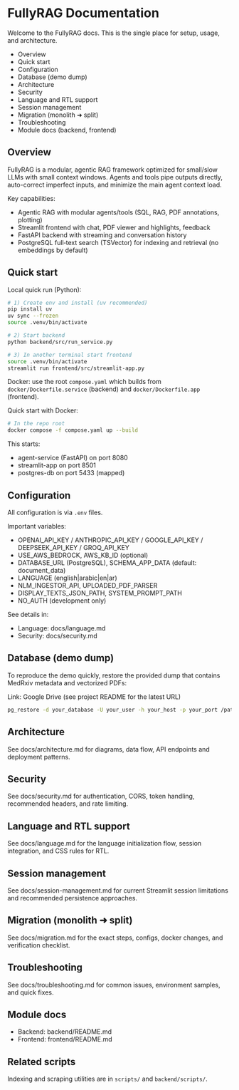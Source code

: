 # FullyRAG Documentation

Welcome to the FullyRAG docs. This is the single place for setup, usage, and architecture.

- Overview
- Quick start
- Configuration
- Database (demo dump)
- Architecture
- Security
- Language and RTL support
- Session management
- Migration (monolith ➜ split)
- Troubleshooting
- Module docs (backend, frontend)

## Overview

FullyRAG is a modular, agentic RAG framework optimized for small/slow LLMs with small context windows. Agents and tools pipe outputs directly, auto-correct imperfect inputs, and minimize the main agent context load.

Key capabilities:
- Agentic RAG with modular agents/tools (SQL, RAG, PDF annotations, plotting)
- Streamlit frontend with chat, PDF viewer and highlights, feedback
- FastAPI backend with streaming and conversation history
- PostgreSQL full‑text search (TSVector) for indexing and retrieval (no embeddings by default)

## Quick start

Local quick run (Python):

```bash
# 1) Create env and install (uv recommended)
pip install uv
uv sync --frozen
source .venv/bin/activate

# 2) Start backend
python backend/src/run_service.py

# 3) In another terminal start frontend
source .venv/bin/activate
streamlit run frontend/src/streamlit-app.py
```

Docker: use the root `compose.yaml` which builds from `docker/Dockerfile.service` (backend) and `docker/Dockerfile.app` (frontend).

Quick start with Docker:

```bash
# In the repo root
docker compose -f compose.yaml up --build
```

This starts:
- agent-service (FastAPI) on port 8080
- streamlit-app on port 8501
- postgres-db on port 5433 (mapped)

## Configuration

All configuration is via `.env` files.

Important variables:
- OPENAI_API_KEY / ANTHROPIC_API_KEY / GOOGLE_API_KEY / DEEPSEEK_API_KEY / GROQ_API_KEY
- USE_AWS_BEDROCK, AWS_KB_ID (optional)
- DATABASE_URL (PostgreSQL), SCHEMA_APP_DATA (default: document_data)
- LANGUAGE (english|arabic|en|ar)
- NLM_INGESTOR_API, UPLOADED_PDF_PARSER
- DISPLAY_TEXTS_JSON_PATH, SYSTEM_PROMPT_PATH
- NO_AUTH (development only)

See details in:
- Language: docs/language.md
- Security: docs/security.md

## Database (demo dump)

To reproduce the demo quickly, restore the provided dump that contains MedRxiv metadata and vectorized PDFs:

Link: Google Drive (see project README for the latest URL)

```bash
pg_restore -d your_database -U your_user -h your_host -p your_port /path/to/dump_file
```

## Architecture

See docs/architecture.md for diagrams, data flow, API endpoints and deployment patterns.

## Security

See docs/security.md for authentication, CORS, token handling, recommended headers, and rate limiting.

## Language and RTL support

See docs/language.md for the language initialization flow, session integration, and CSS rules for RTL.

## Session management

See docs/session-management.md for current Streamlit session limitations and recommended persistence approaches.

## Migration (monolith ➜ split)

See docs/migration.md for the exact steps, configs, docker changes, and verification checklist.

## Troubleshooting

See docs/troubleshooting.md for common issues, environment samples, and quick fixes.

## Module docs

- Backend: backend/README.md
- Frontend: frontend/README.md

## Related scripts

Indexing and scraping utilities are in `scripts/` and `backend/scripts/`.
